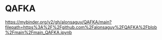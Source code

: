 # QAFKA

https://mybinder.org/v2/gh/alonsaguy/QAFKA/main?filepath=https%3A%2F%2Fgithub.com%2Falonsaguy%2FQAFKA%2Fblob%2Fmain%2Fmain_QAFKA.ipynb

